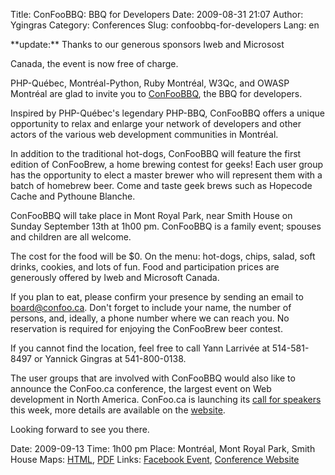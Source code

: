 Title: ConFooBBQ: BBQ for Developers
Date: 2009-08-31 21:07
Author: Ygingras
Category: Conferences
Slug: confoobbq-for-developers
Lang: en

<!--:en-->**update:** Thanks to our generous sponsors Iweb and Microsost
Canada, the event is now free of charge.

PHP-Québec, Montréal-Python, Ruby Montréal, W3Qc, and OWASP Montréal are
glad to invite you to [ConFooBBQ][], the BBQ for developers.

Inspired by PHP-Québec's legendary PHP-BBQ, ConFooBBQ offers a unique
opportunity to relax and enlarge your network of developers and other
actors of the various web development communities in Montréal.

In addition to the traditional hot-dogs, ConFooBBQ will feature the
first edition of ConFooBrew, a home brewing contest for geeks! Each user
group has the opportunity to elect a master brewer who will represent
them with a batch of homebrew beer. Come and taste geek brews such as
Hopecode Cache and Pythoune Blanche.

ConFooBBQ will take place in Mont Royal Park, near Smith House on Sunday
September 13th at 1h00 pm. ConFooBBQ is a family event; spouses and
children are all welcome.

The cost for the food will be \$0. On the menu: hot-dogs, chips, salad,
soft drinks, cookies, and lots of fun. Food and participation prices are
generously offered by Iweb and Microsoft Canada.

If you plan to eat, please confirm your presence by sending an email to
board@confoo.ca. Don't forget to include your name, the number of
persons, and, ideally, a phone number where we can reach you. No
reservation is required for enjoying the ConFooBrew beer contest.

If you cannot find the location, feel free to call Yann Larrivée at
514-581-8497 or Yannick Gingras at 541-800-0138.

The user groups that are involved with ConFooBBQ would also like to
announce the ConFoo.ca conference, the largest event on Web development
in North America. ConFoo.ca is launching its [call for speakers][] this
week, more details are available on the [website][call for speakers].

Looking forward to see you there.

Date: 2009-09-13 Time: 1h00 pm Place: Montréal, Mont Royal Park, Smith
House Maps: [HTML][], [PDF][] Links: [Facebook Event][ConFooBBQ],
[Conference Website][]<!--:-->

  [ConFooBBQ]: http://www.facebook.com/event.php?eid=154314716205&ref=nf
  [call for speakers]: http://confoo.ca/en/cfp
  [HTML]: http://www.lemontroyal.qc.ca/carte/2.html
  [PDF]: http://www.lemontroyal.qc.ca/pdf/carte-f.pdf
  [Conference Website]: http://confoo.ca
